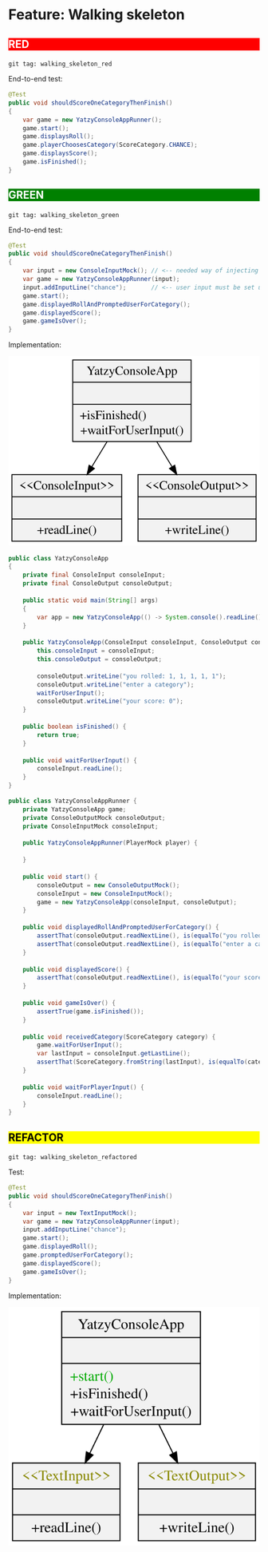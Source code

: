 # Feature: Walking skeleton

<h2 style="color: white; background: red">RED</h2>

`git tag: walking_skeleton_red`

End-to-end test:

```java
@Test
public void shouldScoreOneCategoryThenFinish()
{
    var game = new YatzyConsoleAppRunner();
    game.start();
    game.displaysRoll();
    game.playerChoosesCategory(ScoreCategory.CHANCE);
    game.displaysScore();
    game.isFinished();
}
```

<h2 style="color: white; background: green">GREEN</h2>

`git tag: walking_skeleton_green`

End-to-end test:

```java
@Test
public void shouldScoreOneCategoryThenFinish()
{
    var input = new ConsoleInputMock(); // <-- needed way of injecting user input
    var game = new YatzyConsoleAppRunner(input);
    input.addInputLine("chance");       // <-- user input must be set up before game.start()
    game.start();
    game.displayedRollAndPromptedUserForCategory();
    game.displayedScore();
    game.gameIsOver();
}
```

Implementation:

![](../svg/walking_skeleton_green.svg)

```java
public class YatzyConsoleApp
{
    private final ConsoleInput consoleInput;
    private final ConsoleOutput consoleOutput;

    public static void main(String[] args)
    {
        var app = new YatzyConsoleApp(() -> System.console().readLine(), System.out::println);
    }

    public YatzyConsoleApp(ConsoleInput consoleInput, ConsoleOutput consoleOutput) {
        this.consoleInput = consoleInput;
        this.consoleOutput = consoleOutput;

        consoleOutput.writeLine("you rolled: 1, 1, 1, 1, 1");
        consoleOutput.writeLine("enter a category");
        waitForUserInput();
        consoleOutput.writeLine("your score: 0");
    }

    public boolean isFinished() {
        return true;
    }

    public void waitForUserInput() {
        consoleInput.readLine();
    }
}
```

```java
public class YatzyConsoleAppRunner {
    private YatzyConsoleApp game;
    private ConsoleOutputMock consoleOutput;
    private ConsoleInputMock consoleInput;

    public YatzyConsoleAppRunner(PlayerMock player) {

    }

    public void start() {
        consoleOutput = new ConsoleOutputMock();
        consoleInput = new ConsoleInputMock();
        game = new YatzyConsoleApp(consoleInput, consoleOutput);
    }

    public void displayedRollAndPromptedUserForCategory() {
        assertThat(consoleOutput.readNextLine(), is(equalTo("you rolled: 1, 1, 1, 1, 1")));
        assertThat(consoleOutput.readNextLine(), is(equalTo("enter a category")));
    }

    public void displayedScore() {
        assertThat(consoleOutput.readNextLine(), is(equalTo("your score: 0")));
    }

    public void gameIsOver() {
        assertTrue(game.isFinished());
    }

    public void receivedCategory(ScoreCategory category) {
        game.waitForUserInput();
        var lastInput = consoleInput.getLastLine();
        assertThat(ScoreCategory.fromString(lastInput), is(equalTo(category)));
    }

    public void waitForPlayerInput() {
        consoleInput.readLine();
    }
}
```

<h2 style="color: black; background: yellow">REFACTOR</h2>

`git tag: walking_skeleton_refactored`

Test:

```java
@Test
public void shouldScoreOneCategoryThenFinish()
{
    var input = new TextInputMock();
    var game = new YatzyConsoleAppRunner(input);
    input.addInputLine("chance");
    game.start();
    game.displayedRoll();
    game.promptedUserForCategory();
    game.displayedScore();
    game.gameIsOver();
}
```

Implementation:

![](../svg/walking_skeleton_refactored_copy.svg)
